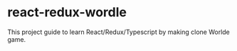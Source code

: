# react-redux-wordle
 This project guide to learn React/Redux/Typescript by making clone Worlde game.